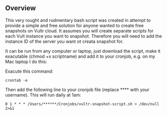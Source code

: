 ## Overview
This very rought and rudmentary bash script was created in attempt to provide a simple and free solution for anyone wanted to create free snapshots on Vultr cloud.
It assumes you will create separate scripts for each Vult instance you want to snapshot. Therefore you will need to add the instance ID of the server you want ot creata snapshot for. 

It can be run from any computer or laptop, just download the script, make it exacutable (chmod +x scriptname) and add it to your cronjob, e.g. on my Mac laptop I do this:

Exacute this command:

```shell
crontab -e
```

Then add the following line to your cronjob file (replace **** with your username). This will run daily at 1am:

```shell
0 1 * * * /Users/******/Cronjobs/vultr-snapshot-script.sh > /dev/null 2>&1
```
